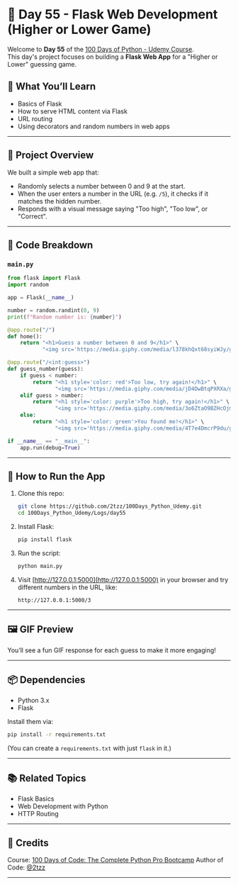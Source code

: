 
# 📅 Day 55 - Flask Web Development (Higher or Lower Game)

Welcome to **Day 55** of the [100 Days of Python - Udemy Course](https://www.udemy.com/course/100-days-of-code/).  
This day's project focuses on building a **Flask Web App** for a "Higher or Lower" guessing game.

## 🚀 What You’ll Learn

- Basics of Flask
- How to serve HTML content via Flask
- URL routing
- Using decorators and random numbers in web apps

---

## 🧠 Project Overview

We built a simple web app that:

- Randomly selects a number between 0 and 9 at the start.
- When the user enters a number in the URL (e.g. `/5`), it checks if it matches the hidden number.
- Responds with a visual message saying "Too high", "Too low", or "Correct".

---

## 🧾 Code Breakdown

### `main.py`

```python
from flask import Flask
import random

app = Flask(__name__)

number = random.randint(0, 9)
print(f"Random number is: {number}")

@app.route("/")
def home():
    return "<h1>Guess a number between 0 and 9</h1>" \
           "<img src='https://media.giphy.com/media/l378khQxt68syiWJy/giphy.gif'/>"

@app.route("/<int:guess>")
def guess_number(guess):
    if guess < number:
        return "<h1 style='color: red'>Too low, try again!</h1>" \
               "<img src='https://media.giphy.com/media/jD4DwBtqPXRXa/giphy.gif'/>"
    elif guess > number:
        return "<h1 style='color: purple'>Too high, try again!</h1>" \
               "<img src='https://media.giphy.com/media/3o6ZtaO9BZHcOjmErm/giphy.gif'/>"
    else:
        return "<h1 style='color: green'>You found me!</h1>" \
               "<img src='https://media.giphy.com/media/4T7e4DmcrP9du/giphy.gif'/>"

if __name__ == "__main__":
    app.run(debug=True)
````

---

## 🧪 How to Run the App

1. Clone this repo:

   ```bash
   git clone https://github.com/2tzz/100Days_Python_Udemy.git
   cd 100Days_Python_Udemy/Logs/day55
   ```

2. Install Flask:

   ```bash
   pip install flask
   ```

3. Run the script:

   ```bash
   python main.py
   ```

4. Visit [http://127.0.0.1:5000](http://127.0.0.1:5000) in your browser and try different numbers in the URL, like:

   ```
   http://127.0.0.1:5000/3
   ```

---

## 🖼️ GIF Preview

You’ll see a fun GIF response for each guess to make it more engaging!

---

## 📦 Dependencies

* Python 3.x
* Flask

Install them via:

```bash
pip install -r requirements.txt
```

(You can create a `requirements.txt` with just `flask` in it.)

---

## 📚 Related Topics

* Flask Basics
* Web Development with Python
* HTTP Routing

---

## 🔖 Credits

Course: [100 Days of Code: The Complete Python Pro Bootcamp](https://www.udemy.com/course/100-days-of-code/)
Author of Code: [@2tzz](https://github.com/2tzz)

---

```
